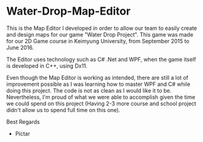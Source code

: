 # Water-Drop-Map-Editor

This is the Map Editor I developed in order to allow our team to easily create and design maps for our game "Water Drop Project". This game was made for our 2D Game course in Keimyung University, from September 2015 to June 2016.

The Editor uses technology such as C# .Net and WPF, when the game itself is developed in C++, using Dx11.

Even though the Map Editor is working as intended, there are still a lot of improvement possible as I was learning how to master WPF and C# while doing this project. The code is not as clean as I would like it to be. Nevertheless, I'm proud of what we were able to accomplish given the time we could spend on this project (Having 2-3 more course and school project didn't allow us to spend full time on this one).

Best Regards

- Pictar
